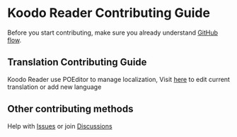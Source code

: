 # Koodo Reader Contributing Guide

Before you start contributing, make sure you already understand [GitHub flow](https://guides.github.com/introduction/flow/).

## Translation Contributing Guide

Koodo Reader use POEditor to manage localization, Visit [here](https://poeditor.com/join/project?hash=fk4qbQTlsk) to edit current translation or add new language

## Other contributing methods

Help with [Issues](https://github.com/troyeguo/koodo-reader/issues) or join [Discussions](https://github.com/troyeguo/koodo-reader/discussions)
